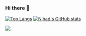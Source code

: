 ### Hi there 👋

[![Top Langs](https://github-readme-stats.vercel.app/api/top-langs/?username=NihadZeidan&theme=dark&show_icons=true)](https://github.com/NihadZeidan)
[![Nihad's GitHub stats](https://github-readme-stats.vercel.app/api?username=NihadZeidan&theme=dark&show_icons=true)](https://github.com/NihadZeidan)

<a href="https://www.linkedin.com/in/nihadzeidan/"> <img src="https://image.flaticon.com/icons/png/512/38/38669.png" /></a> 


